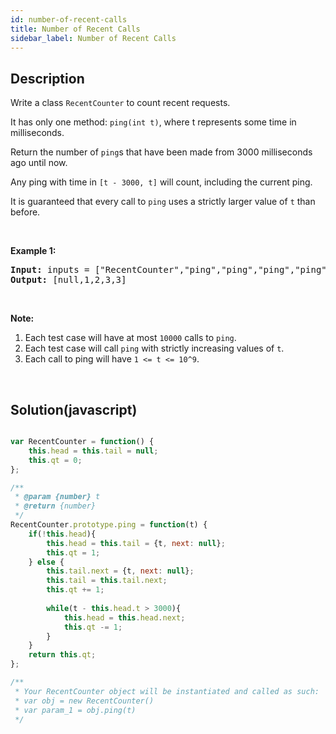 ```yaml
---
id: number-of-recent-calls
title: Number of Recent Calls
sidebar_label: Number of Recent Calls
---
```

## Description
<div class="description">
<p>Write a class <code>RecentCounter</code> to count recent requests.</p>

<p>It has only one method:&nbsp;<code>ping(int t)</code>, where t represents some time in milliseconds.</p>

<p>Return the number of <code>ping</code>s that have been made from 3000 milliseconds ago until now.</p>

<p>Any ping with time in <code>[t - 3000, t]</code> will count, including the current ping.</p>

<p>It is guaranteed that every call to <code>ping</code> uses a strictly larger value of&nbsp;<code>t</code> than before.</p>

<p>&nbsp;</p>

<p><strong>Example 1:</strong></p>

<pre>
<strong>Input: </strong>inputs = <span id="example-input-1-1">[&quot;RecentCounter&quot;,&quot;ping&quot;,&quot;ping&quot;,&quot;ping&quot;,&quot;ping&quot;]</span>, inputs = <span id="example-input-1-2">[[],[1],[100],[3001],[3002]]</span>
<strong>Output: </strong><span id="example-output-1">[null,1,2,3,3]</span></pre>

<p>&nbsp;</p>

<p><strong>Note:</strong></p>

<ol>
	<li>Each test case will have at most <code>10000</code> calls to <code>ping</code>.</li>
	<li>Each test case will call&nbsp;<code>ping</code> with strictly increasing values of <code>t</code>.</li>
	<li>Each call to ping will have <code>1 &lt;= t &lt;= 10^9</code>.</li>
</ol>

<div>
<p>&nbsp;</p>
</div>
</div>

## Solution(javascript)
```javascript

var RecentCounter = function() {
    this.head = this.tail = null;
    this.qt = 0;
};

/** 
 * @param {number} t
 * @return {number}
 */
RecentCounter.prototype.ping = function(t) {
    if(!this.head){
        this.head = this.tail = {t, next: null};
        this.qt = 1;
    } else {
        this.tail.next = {t, next: null};
        this.tail = this.tail.next;
        this.qt += 1;
        
        while(t - this.head.t > 3000){
            this.head = this.head.next;
            this.qt -= 1;
        }
    }
    return this.qt;
};

/** 
 * Your RecentCounter object will be instantiated and called as such:
 * var obj = new RecentCounter()
 * var param_1 = obj.ping(t)
 */
```